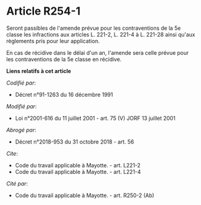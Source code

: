 # Article R254-1

Seront passibles de l'amende prévue pour les contraventions de la 5e classe les infractions aux articles L. 221-2, L. 221-4 à
L. 221-28 ainsi qu'aux règlements pris pour leur application. 

En cas de récidive dans le délai d'un an, l'amende sera celle prévue pour les contraventions de la 5e classe en récidive.

**Liens relatifs à cet article**

_Codifié par_:

  - Décret n°91-1263 du 16 décembre 1991

_Modifié par_:

  - Loi n°2001-616 du 11 juillet 2001 - art. 75 (V) JORF 13 juillet 2001

_Abrogé par_:

  - Décret n°2018-953 du 31 octobre 2018 - art. 56

_Cite_:

  - Code du travail applicable à Mayotte. - art. L221-2
  - Code du travail applicable à Mayotte. - art. L221-4

_Cité par_:

  - Code du travail applicable à Mayotte. - art. R250-2 (Ab)
